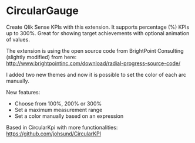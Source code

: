 # CircularGauge
Create Qlik Sense KPIs with this extension. It supports percentage (%) KPIs up to 300%. Great for showing target achievements with optional animation of values.

The extension is using the open source code from BrightPoint Consulting (slightly modified) from here:
http://www.brightpointinc.com/download/radial-progress-source-code/

I added two new themes and now it is possible to set the color of each arc manually.

New features:
- Choose from 100%, 200% or 300%
- Set a maximum measurement range
- Set a color manually based on an expression

Based in CircularKpi with more functionalities: 
https://github.com/johsund/CircularKPI

